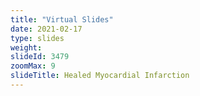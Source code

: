 ```yaml
---
title: "Virtual Slides"
date: 2021-02-17
type: slides
weight:
slideId: 3479
zoomMax: 9
slideTitle: Healed Myocardial Infarction
---
```

